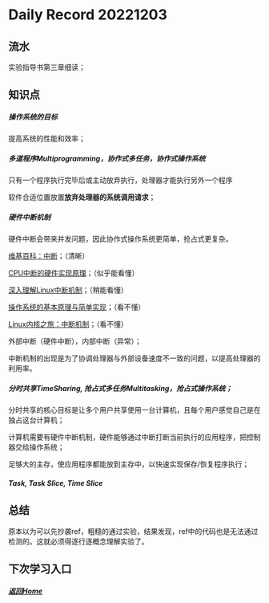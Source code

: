 
Daily Record 20221203
=====================

## 流水

实验指导书第三章细读；

## 知识点

##### 操作系统的目标

提高系统的性能和效率；

##### 多道程序Multiprogramming，协作式多任务，协作式操作系统

只有一个程序执行完毕后或主动放弃执行，处理器才能执行另外一个程序

软件合适位置放置**放弃处理器的系统调用请求**；

##### 硬件中断机制

硬件中断会带来并发问题，因此协作式操作系统更简单，抢占式更复杂。

[维基百科：中断](https://zh.wikipedia.org/wiki/%E4%B8%AD%E6%96%B7)；（清晰）

[CPU中断的硬件实现原理](https://www.cnblogs.com/upnote/p/15646121.html)；（似乎能看懂）

[深入理解Linux中断机制](https://heapdump.cn/article/4514433)；（稍能看懂）

[操作系统的基本原理与简单实现](https://chyyuu.gitbooks.io/simple_os_book/content/zh/chapter-2/hardware_intr.html)；（看不懂）

[Linux内核之旅：中断机制](http://www.kerneltravel.net/book/book/%E7%AC%AC%E4%B8%89%E7%AB%A0%E4%B8%AD%E6%96%AD%E6%9C%BA%E5%88%B6.pdf)；（看不懂）

外部中断（硬件中断），内部中断（异常）；

中断机制的出现是为了协调处理器与外部设备速度不一致的问题，以提高处理器的利用率。

##### 分时共享TimeSharing, 抢占式多任务Multitasking，抢占式操作系统；

分时共享的核心目标是让多个用户共享使用一台计算机，且每个用户感觉自己是在独占这台计算机；

计算机需要有硬件中断机制，硬件能够通过中断打断当前执行的应用程序，把控制器交给操作系统；

足够大的主存，使应用程序都能放到主存中，以快速实现保存/恢复程序执行；

##### Task, Task Slice, Time Slice

## 总结

原本以为可以先抄袭ref，粗糙的通过实验，结果发现，ref中的代码也是无法通过检测的。这就必须得逐行逐概念理解实验了。

## 下次学习入口



##### [返回Home](../../../README.md)


